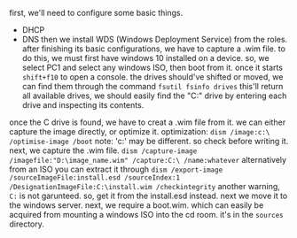 
first, we'll need to configure some basic things.
- DHCP
- DNS
then we install WDS (Windows Deployment Service) from the roles.
after finishing its basic configurations, we have to capture a .wim file.
to do this, we must first have windows 10 installed on a device.
so, we select PC1 and select any windows ISO, then boot from it.
once it starts `shift+f10` to open a console.
the drives should've shifted or moved, we can find them through the command
`fsutil fsinfo drives`
this'll return all available drives, we should easily find the "C:" drive by entering each drive and inspecting its contents.

once the C drive is found, we have to creat a .wim file from it.
we can either capture the image directly, or optimize it.
optimization:
`dism /image:c:\ /optimise-image /boot`
note: 'c:' may be different. so check before writing it.
next, we capture the .wim file.
`dism /capture-image /imagefile:"D:\image_name.wim" /capture:C:\ /name:whatever`
alternatively from an ISO you can extract it through
`dism /export-image /sourceImageFile:install.esd /sourceIndex:1 /DesignationImageFile:C:\install.wim /checkintegrity`
another warning, `C:` is not garunteed. so, get it from the install.esd instead.
next we move it to the windows server.
next, we require a boot.wim. which can easily be acquired from mounting a windows ISO into the cd room. 
it's in the `sources` directory.
